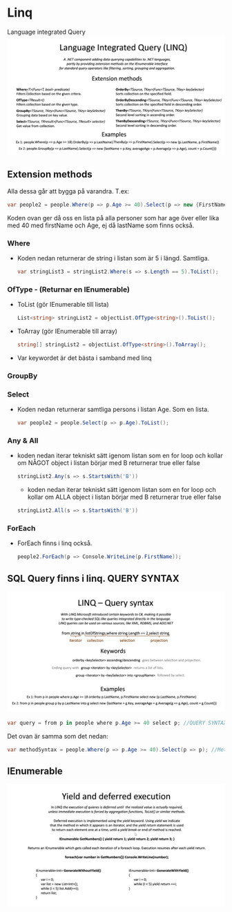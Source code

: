 # Linq
Language integrated Query
![LINQ](LINQ.png)
## Extension methods
Alla dessa går att bygga på varandra. T.ex:
```C#
var people2 = people.Where(p => p.Age >= 40).Select(p => new {FirstName = p.FirstName.Title(), Age = p.Age}).ToList();
```

Koden ovan ger då oss en lista på alla personer som har age över eller lika med 40 med firstName och Age, ej då lastName som finns också.


### Where
* Koden nedan returnerar de string i listan som är 5 i längd. Samtliga.
    ```C#
    var stringList3 = stringList2.Where(s => s.Length == 5).ToList();
    ```

### OfType - (Returnar en IEnumerable)
* ToList (gör IEnumerable till lista)
    ```C#
    List<string> stringList2 = objectList.OfType<string>().ToList();
    ```
* ToArray (gör IEnumerable till array)
    ```C#
    string[] stringList2 = objectList.OfType<string>().ToArray();
    ```
* Var keywordet är det bästa i samband med linq



### GroupBy

### Select 
* Koden nedan returnerar samtliga persons i listan Age. Som en lista.
    ```C#
    var people2 = people.Select(p => p.Age).ToList();
    ```  	


### Any & All
 * koden nedan iterar tekniskt sätt igenom listan som en for loop och kollar om NÅGOT object i listan börjar med B returnerar true eller false
    ```C#
    stringList2.Any(s => s.StartsWith('B'))
    ```

     * koden nedan iterar tekniskt sätt igenom listan som en for loop och kollar om ALLA object i listan börjar med B returnerar true eller false
    ```C#
    stringList2.All(s => s.StartsWith('B'))
    ```

### ForEach
 * ForEach finns i linq också.
    ```C#
    people2.ForEach(p => Console.WriteLine(p.FirstName));
    ```


## SQL Query finns i linq. QUERY SYNTAX
![LINQquerySyntax](LINQquerySyntax.png)

```C#
var query = from p in people where p.Age >= 40 select p; //QUERY SYNTAX
```
Det ovan är samma som det nedan:
```C#
var methodSyntax = people.Where(p => p.Age >= 40).Select(p => p); //Method SYNTAX
```


## IEnumerable
![IEnumerableYield](IEnumerableYield.png)
